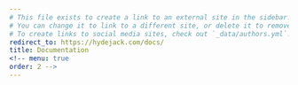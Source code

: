 ```yaml
---
# This file exists to create a link to an external site in the sidebar.
# You can change it to link to a different site, or delete it to remove the link.
# To create links to social media sites, check out `_data/authors.yml`!
redirect_to: https://hydejack.com/docs/
title: Documentation
<!-- menu: true
order: 2 -->
---
```

